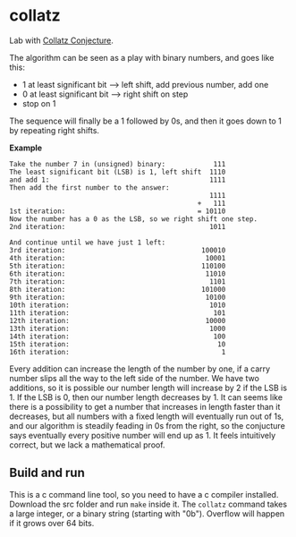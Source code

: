 # collatz
Lab with [Collatz Conjecture](https://en.wikipedia.org/wiki/Collatz_conjecture).

The algorithm can be seen as a play with binary numbers, and goes like this:

- 1 at least significant bit --> left shift, add previous number, add one
- 0 at least significant bit --> right shift on step
- stop on 1

The sequence will finally be a 1 followed by 0s, and then it goes down to 1 by repeating right shifts.

**Example**

```
Take the number 7 in (unsigned) binary:            111
The least significant bit (LSB) is 1, left shift  1110
and add 1:                                        1111
Then add the first number to the answer:
                                                  1111
                                               +   111
1st iteration:                                 = 10110
Now the number has a 0 as the LSB, so we right shift one step.
2nd iteration:                                    1011

And continue until we have just 1 left:
3rd iteration:                                  100010
4th iteration:                                   10001
5th iteration:                                  110100
6th iteration:                                   11010
7th iteration:                                    1101
8th iteration:                                  101000
9th iteration:                                   10100
10th iteration:                                   1010
11th iteration:                                    101
12th iteration:                                  10000
13th iteration:                                   1000
14th iteration:                                    100
15th iteration:                                     10
16th iteration:                                      1
```

 

Every addition can increase the length of the number by one, if a carry number slips all the way to the left side of the number. We have two additions, so it is possible our number length will increase by 2 if the LSB is 1. If the LSB is 0, then our number length decreases by 1. It can seems like there is a possibility to get a number that increases in length faster than it decreases, but all numbers with a fixed length will eventually run out of 1s, and our algorithm is steadily feading in 0s from the right, so the conjucture says eventually every positive number will end up as 1. It feels intuitively correct, but we lack a mathematical proof.

## Build and run

This is a c command line tool, so you need to have a c compiler installed. Download the src folder and run `make` inside it. The `collatz` command takes a large integer, or a binary string (starting with "0b"). Overflow will happen if it grows over 64 bits.

